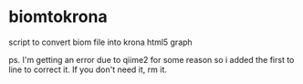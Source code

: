 # biomtokrona
script to convert biom file into krona html5 graph

ps. I'm getting an error due to qiime2 for some reason so i added the first to line to correct it. If you don't need it, rm it.
